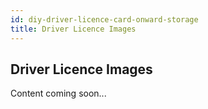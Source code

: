 ```yaml
---
id: diy-driver-licence-card-onward-storage
title: Driver Licence Images
---
```


## Driver Licence Images

Content coming soon...